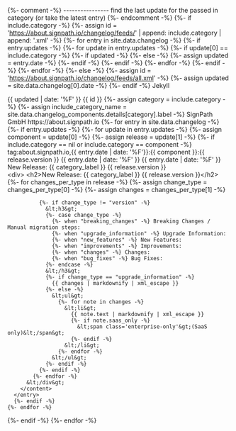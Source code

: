 {%- comment -%} 
---------------- find the last update for the passed in category (or take the latest entry)
{%- endcomment -%}
{%- if include.category -%}
  {%- assign id = 'https://about.signpath.io/changelog/feeds/' | append: include.category | append: '.xml' -%}
  {%- for entry in site.data.changelog -%}
    {%- if entry.updates -%}
      {%- for update in entry.updates -%}
        {%- if update[0] == include.category -%}
          {%- if updated -%}
          {%- else -%}
            {%- assign updated = entry.date -%}
          {%- endif -%}
        {%- endif -%}
      {%- endfor -%}
    {%- endif -%}
  {%- endfor -%}
{%- else -%}
  {%- assign id = 'https://about.signpath.io/changelog/feeds/all.xml' -%}
  {%- assign updated = site.data.changelog[0].date -%}
{%- endif -%}
<feed xmlns="http://www.w3.org/2005/Atom">
<generator uri="https://jekyllrb.com/" version="3.9.3">Jekyll</generator>
<link href="{{ id }}" rel="self" type="application/atom+xml"/>
<link href="https://about.signpath.io/" rel="alternate" type="text/html"/>
<updated>{{ updated | date: '%F' }}</updated>
<id>{{ id }}</id>
{%- assign category = include.category -%}
{%- assign include_category_name = site.data.changelog_components.details[category].label -%}
<title type="html">SignPath - {{ include_category_name }} Changelog</title>
<author>
  <name>SignPath GmbH</name>
  <uri>https://about.signpath.io</uri>
</author>
{%- for entry in site.data.changelog -%}
  {%- if entry.updates -%}
    {%- for update in entry.updates -%}
      {%- assign component = update[0] -%}
      {%- assign release = update[1] -%}
      {%- if include.category == nil or include.category == component -%}
      <entry>
        <id>tag:about.signpath.io,{{ entry.date | date: '%F'}}:{{ component }}:{{ release.version }}</id>
        <title>SignPath {{ site.data.changelog_components.details[component].label }} {{ release.version }}</title>
        <updated>{{ entry.date | date: '%F' }}</updated>
        <published>{{ entry.date | date: '%F' }}</published>
        <link rel="alternate" href="https://about.signpath.io/changelog#{{ entry.date | date: '%F' }}" />
        <category term="release/{{ component }}" label="{{ site.data.changelog_components.details[component].label }}" />
        <summary type="html">New Release: {{ category_label }} {{ release.version }}</summary>
        <content type="html">
          &lt;div&gt;
            &lt;h2&gt;New Release: {{ category_label }} {{ release.version }}&lt;/h2&gt;
            {%- for changes_per_type in release -%}
              {%- assign change_type = changes_per_type[0] -%}
              {%- assign changes = changes_per_type[1] -%}
            
              {%- if change_type != "version" -%}
                &lt;h3&gt;
                {%- case change_type -%}
                  {%- when "breaking_changes" -%} Breaking Changes / Manual migration steps:
                  {%- when "upgrade_information" -%} Upgrade Information:
                  {%- when "new_features" -%} New Features:
                  {%- when "improvements" -%} Improvements:
                  {%- when "changes" -%} Changes:
                  {%- when "bug_fixes" -%} Bug Fixes:
                {%- endcase -%}
                &lt;/h3&gt;
                {%- if change_type == "upgrade_information" -%}
                  {{ changes | markdownify | xml_escape }}
                {%- else -%}
                  &lt;ul&gt;
                    {%- for note in changes -%}
                      &lt;li&gt;
                        {{ note.text | markdownify | xml_escape }}
                        {%- if note.saas_only -%}
                          &lt;span class='enterprise-only'&gt;(SaaS only)&lt;/span&gt;
                        {%- endif -%}
                      &lt;/li&gt;
                    {%- endfor -%}
                  &lt;/ul&gt;
                {%- endif -%}
              {%- endif -%}
            {%- endfor -%}
          &lt;/div&gt;
        </content>
      </entry>
      {%- endif -%}
    {%- endfor -%}
  {%- endif -%}
{%- endfor -%}
</feed>